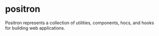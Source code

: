 # positron

Positron represents a collection of utilities, components, hocs, and hooks for
building web applications.
